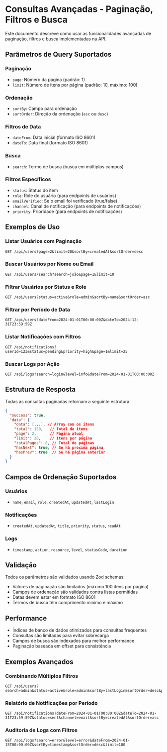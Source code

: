 # Consultas Avançadas - Paginação, Filtros e Busca

Este documento descreve como usar as funcionalidades avançadas de paginação, filtros e busca implementadas na API.

## Parâmetros de Query Suportados

### Paginação

- `page`: Número da página (padrão: 1)
- `limit`: Número de itens por página (padrão: 10, máximo: 100)

### Ordenação

- `sortBy`: Campo para ordenação
- `sortOrder`: Direção da ordenação (`asc` ou `desc`)

### Filtros de Data

- `dateFrom`: Data inicial (formato ISO 8601)
- `dateTo`: Data final (formato ISO 8601)

### Busca

- `search`: Termo de busca (busca em múltiplos campos)

### Filtros Específicos

- `status`: Status do item
- `role`: Role do usuário (para endpoints de usuários)
- `emailVerified`: Se o email foi verificado (true/false)
- `channel`: Canal de notificação (para endpoints de notificações)
- `priority`: Prioridade (para endpoints de notificações)

## Exemplos de Uso

### Listar Usuários com Paginação

```http
GET /api/users?page=2&limit=20&sortBy=createdAt&sortOrder=desc
```

### Buscar Usuários por Nome ou Email

```http
GET /api/users/search?search=joão&page=1&limit=10
```

### Filtrar Usuários por Status e Role

```http
GET /api/users?status=active&role=admin&sortBy=name&sortOrder=asc
```

### Filtrar por Período de Data

```http
GET /api/users?dateFrom=2024-01-01T00:00:00Z&dateTo=2024-12-31T23:59:59Z
```

### Listar Notificações com Filtros

```http
GET /api/notifications?userId=123&status=pending&priority=high&page=1&limit=25
```

### Buscar Logs por Ação

```http
GET /api/logs?search=login&level=info&dateFrom=2024-01-01T00:00:00Z
```

## Estrutura de Resposta

Todas as consultas paginadas retornam a seguinte estrutura:

```json
{
  "success": true,
  "data": {
    "data": [...], // Array com os itens
    "total": 150,   // Total de itens
    "page": 2,      // Página atual
    "limit": 20,    // Itens por página
    "totalPages": 8, // Total de páginas
    "hasNext": true, // Se há próxima página
    "hasPrev": true  // Se há página anterior
  }
}
```

## Campos de Ordenação Suportados

### Usuários
- `name`, `email`, `role`, `createdAt`, `updatedAt`, `lastLogin`

### Notificações
- `createdAt`, `updatedAt`, `title`, `priority`, `status`, `readAt`

### Logs
- `timestamp`, `action`, `resource`, `level`, `statusCode`, `duration`

## Validação

Todos os parâmetros são validados usando Zod schemas:

- Valores de paginação são limitados (máximo 100 itens por página)
- Campos de ordenação são validados contra listas permitidas
- Datas devem estar em formato ISO 8601
- Termos de busca têm comprimento mínimo e máximo

## Performance

- Índices de banco de dados otimizados para consultas frequentes
- Consultas são limitadas para evitar sobrecarga
- Campos de busca são indexados para melhor performance
- Paginação baseada em offset para consistência

## Exemplos Avançados

### Combinando Múltiplos Filtros

```http
GET /api/users?search=admin&status=active&role=admin&sortBy=lastLogin&sortOrder=desc&page=1&limit=50
```

### Relatório de Notificações por Período

```http
GET /api/notifications?dateFrom=2024-01-01T00:00:00Z&dateTo=2024-01-31T23:59:59Z&status=sent&channel=email&sortBy=createdAt&sortOrder=asc
```

### Auditoria de Logs com Filtros

```http
GET /api/logs?search=error&level=error&dateFrom=2024-01-15T00:00:00Z&sortBy=timestamp&sortOrder=desc&limit=100
```